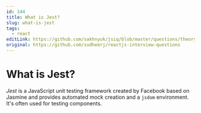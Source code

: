 ```yaml
---
id: 144
title: What is Jest?
slug: what-is-jest
tags:
  - react
editLink: https://github.com/sakhnyuk/jsiq/blob/master/questions/theory/react/144.md
original: https://github.com/sudheerj/reactjs-interview-questions
---
```


# What is Jest?

_Jest_ is a JavaScript unit testing framework created by Facebook based on Jasmine and provides automated mock creation and a `jsdom` environment. It's often used for testing components.